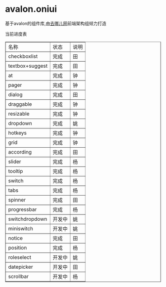 avalon.oniui
============
基于avalon的组件库,由<a href="http://www.qunar.com/">去哪儿网</a>前端架构组倾力打造
<p>当前进度表</p>

<table border="1" width="90%">
            <tr>
                <td>名称</td><td>状态</td><td>说明</td>
            </tr>
            <tr>
                <td>checkboxlist</td><td>完成</td><td>田</td>
            </tr>
            <tr>
                <td>textbox+suggest</td><td>完成</td><td>田</td>
            </tr>
            <tr>
                <td>at</td><td>完成</td><td>钟</td>
            </tr>
            <tr>
                <td>pager</td><td>完成</td><td>钟</td>
            </tr>
            <tr>
                <td>dialog</td><td>完成</td><td>田</td>
            </tr>
            <tr>
                <td>draggable</td><td>完成</td><td>钟</td>
            </tr>
            <tr>
                <td>resizable</td><td>完成</td><td>钟</td>
            </tr>
            <tr>
                <td>dropdown</td><td>完成</td><td>姚</td>
            </tr>   
            <tr>
                <td>hotkeys</td><td>完成</td><td>钟</td>
            </tr>
            <tr>
                <td>grid</td><td>完成</td><td>钟</td>
            </tr>
            <tr>
                <td>according</td><td>完成</td><td>田</td>
            </tr>
            <tr>
                <td>slider</td><td>完成</td><td>杨 </td>
            </tr>
            <tr>
                <td>tooltip</td><td>完成</td><td>杨 </td>
            </tr>
            <tr>
                <td>switch</td><td>完成</td><td>杨 </td>
            </tr>
            <tr>
                <td>tabs</td><td>完成</td><td>杨 </td>
            </tr>
            <tr>
                <td>spinner</td><td>完成</td><td>田 </td>
            </tr>
            <tr>
                <td>progressbar</td><td>完成</td><td>杨</td>
            </tr>
            <tr>
                <td>switchdropdown</td><td>开发中</td><td>姚</td>
            </tr>
            <tr>
                <td>miniswitch</td><td>开发中</td><td>姚</td>
            </tr>
            <tr>
                <td>notice</td><td>完成</td><td>田</td>
            </tr>
         <tr>
                <td>position</td><td>完成</td><td>杨</td>
            </tr>
            <tr>
                <td>roleselect</td><td>开发中</td><td>姚</td>
            </tr>
            <tr>
                <td>datepicker</td><td>开发中</td><td>田</td>
            </tr>
            <tr>
                <td>scrollbar</td><td>开发中</td><td>杨</td>
            </tr>
  </table>
